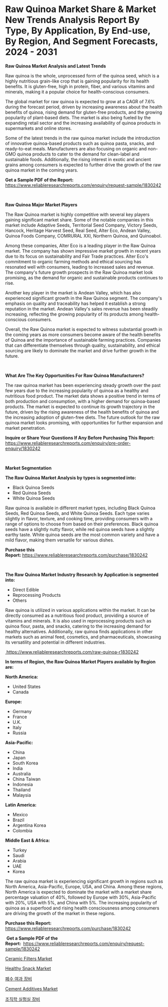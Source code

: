 <p><h1>Raw Quinoa Market Share & Market New Trends Analysis Report By Type, By Application, By End-use, By Region, And Segment Forecasts, 2024 - 2031</h1></p><p><strong>Raw Quinoa Market Analysis and Latest Trends</strong></p>
<p><p>Raw quinoa is the whole, unprocessed form of the quinoa seed, which is a highly nutritious grain-like crop that is gaining popularity for its health benefits. It is gluten-free, high in protein, fiber, and various vitamins and minerals, making it a popular choice for health-conscious consumers.</p><p>The global market for raw quinoa is expected to grow at a CAGR of 7.6% during the forecast period, driven by increasing awareness about the health benefits of quinoa, rising demand for gluten-free products, and the growing popularity of plant-based diets. The market is also being fueled by the expanding retail sector and the increasing availability of quinoa products in supermarkets and online stores.</p><p>Some of the latest trends in the raw quinoa market include the introduction of innovative quinoa-based products such as quinoa pasta, snacks, and ready-to-eat meals. Manufacturers are also focusing on organic and non-GMO quinoa products to cater to the demand for clean-label and sustainable foods. Additionally, the rising interest in exotic and ancient grains among consumers is expected to further drive the growth of the raw quinoa market in the coming years.</p></p>
<p><strong>Get a Sample PDF of the Report:&nbsp;</strong> <a href="https://www.reliableresearchreports.com/enquiry/request-sample/1830242">https://www.reliableresearchreports.com/enquiry/request-sample/1830242</a></p>
<p>&nbsp;</p>
<p><strong>Raw Quinoa Major Market Players</strong></p>
<p><p>The Raw Quinoa market is highly competitive with several key players gaining significant market share. Some of the notable companies in this market include Adaptive Seeds, Territorial Seed Company, Victory Seeds, Hancock, Heritage Harvest Seed, Real Seed, Alter Eco, Andean Valley, Quinoa Foods Company, COMRURAL XXI, Northern Quinoa, and Quinoabol.</p><p>Among these companies, Alter Eco is a leading player in the Raw Quinoa market. The company has shown impressive market growth in recent years due to its focus on sustainability and Fair Trade practices. Alter Eco's commitment to organic farming methods and ethical sourcing has resonated well with consumers, leading to increased sales and revenue. The company's future growth prospects in the Raw Quinoa market look promising, as the demand for organic and sustainable products continues to rise.</p><p>Another key player in the market is Andean Valley, which has also experienced significant growth in the Raw Quinoa segment. The company's emphasis on quality and traceability has helped it establish a strong reputation in the market. Andean Valley's sales revenue has been steadily increasing, reflecting the growing popularity of its products among health-conscious consumers.</p><p>Overall, the Raw Quinoa market is expected to witness substantial growth in the coming years as more consumers become aware of the health benefits of Quinoa and the importance of sustainable farming practices. Companies that can differentiate themselves through quality, sustainability, and ethical sourcing are likely to dominate the market and drive further growth in the future.</p></p>
<p>&nbsp;</p>
<p><strong>What Are The Key Opportunities For Raw Quinoa Manufacturers?</strong></p>
<p><p>The raw quinoa market has been experiencing steady growth over the past few years due to the increasing popularity of quinoa as a healthy and nutritious food product. The market data shows a positive trend in terms of both production and consumption, with a higher demand for quinoa-based products. The market is expected to continue its growth trajectory in the future, driven by the rising awareness of the health benefits of quinoa and the increasing adoption of gluten-free diets. The future outlook for the raw quinoa market looks promising, with opportunities for further expansion and market penetration.</p></p>
<p><strong>Inquire or Share Your Questions If Any Before Purchasing This Report:</strong> <a href="https://www.reliableresearchreports.com/enquiry/pre-order-enquiry/1830242">https://www.reliableresearchreports.com/enquiry/pre-order-enquiry/1830242</a></p>
<p>&nbsp;</p>
<p><strong>Market Segmentation</strong></p>
<p><strong>The Raw Quinoa Market Analysis by types is segmented into:</strong></p>
<p><ul><li>Black Quinoa Seeds</li><li>Red Quinoa Seeds</li><li>White Quinoa Seeds</li></ul></p>
<p><p>Raw quinoa is available in different market types, including Black Quinoa Seeds, Red Quinoa Seeds, and White Quinoa Seeds. Each type varies slightly in flavor, texture, and cooking time, providing consumers with a range of options to choose from based on their preferences. Black quinoa seeds have a slightly nutty flavor, while red quinoa seeds have a slightly earthy taste. White quinoa seeds are the most common variety and have a mild flavor, making them versatile for various dishes.</p></p>
<p><strong>Purchase this Report:&nbsp;</strong><a href="https://www.reliableresearchreports.com/purchase/1830242">https://www.reliableresearchreports.com/purchase/1830242</a></p>
<p>&nbsp;</p>
<p><strong>The Raw Quinoa Market Industry Research by Application is segmented into:</strong></p>
<p><ul><li>Direct Edible</li><li>Reprocessing Products</li><li>Others</li></ul></p>
<p><p>Raw quinoa is utilized in various applications within the market. It can be directly consumed as a nutritious food product, providing a source of vitamins and minerals. It is also used in reprocessing products such as quinoa flour, pasta, and snacks, catering to the increasing demand for healthy alternatives. Additionally, raw quinoa finds applications in other markets such as animal feed, cosmetics, and pharmaceuticals, showcasing its versatility and potential in different industries.</p></p>
<p><a href="https://www.reliableresearchreports.com/raw-quinoa-r1830242">&nbsp;https://www.reliableresearchreports.com/raw-quinoa-r1830242</a></p>
<p><strong>In terms of Region, the Raw Quinoa Market Players available by Region are:</strong></p>
<p>
    <p> <strong> North America: </strong>
        <ul>
            <li>United States</li>
            <li>Canada</li>
        </ul>
        </p> 
    <p> <strong> Europe: </strong>
        <ul>
            <li>Germany</li>
            <li>France</li>
            <li>U.K.</li>
            <li>Italy</li>
            <li>Russia</li>
        </ul>
        </p> 
    <p> <strong> Asia-Pacific: </strong>
        <ul>
            <li>China</li>
            <li>Japan</li>
            <li>South Korea</li>
            <li>India</li>
            <li>Australia</li>
            <li>China Taiwan</li>
            <li>Indonesia</li>
            <li>Thailand</li>
            <li>Malaysia</li>
        </ul>
        </p> 
    <p> <strong> Latin America: </strong>
        <ul>
            <li>Mexico</li>
            <li>Brazil</li>
            <li>Argentina Korea</li>
            <li>Colombia</li>
        </ul>
        </p> 
    <p> <strong> Middle East & Africa: </strong>
        <ul>
            <li>Turkey</li>
            <li>Saudi</li>
            <li>Arabia</li>
            <li>UAE</li>
            <li>Korea</li>
        </ul>
    </p>
    </p>
<p><p>The raw quinoa market is experiencing significant growth in regions such as North America, Asia-Pacific, Europe, USA, and China. Among these regions, North America is expected to dominate the market with a market share percentage valuation of 40%, followed by Europe with 30%, Asia-Pacific with 20%, USA with 5%, and China with 5%. The increasing popularity of quinoa as a superfood and rising health consciousness among consumers are driving the growth of the market in these regions.</p></p>
<p><strong>Purchase this Report: </strong><a href="https://www.reliableresearchreports.com/purchase/1830242">https://www.reliableresearchreports.com/purchase/1830242</a></p>
<p>&nbsp;<strong>Get a Sample PDF of the Report:&nbsp;&nbsp;</strong><a href="https://www.reliableresearchreports.com/enquiry/request-sample/1830242">https://www.reliableresearchreports.com/enquiry/request-sample/1830242</a></p>
<p><strong></strong></p>
<p><p><a href="https://issuu.com/reportprime-2/docs/ceramic-filters-market-size-2030.pptx">Ceramic Filters Market</a></p><p><a href="https://github.com/changoleonlaverguenzanoexiste/Market-Research-Report-List-2/blob/main/healthy-snack-market.md">Healthy Snack Market</a></p><p><a href="https://github.com/vss5505pa7z1p/Market-Research-Report-List-1/blob/main/873968316271.md">폐수 여과 장비</a></p><p><a href="https://issuu.com/reportprime-2/docs/cement-additives-market-size-2030.pptx">Cement Additives Market</a></p><p><a href="https://github.com/FelipeGrrady654556/Market-Research-Report-List-1/blob/main/998600816270.md">조직학 실험실 장비</a></p></p>